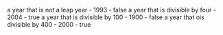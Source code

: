 a year that is not a leap year - 1993 - false
a year that is divisible by four - 2004 - true
a year that is divisible by 100 - 1900 - false
a year that ois divisible by 400 - 2000 - true